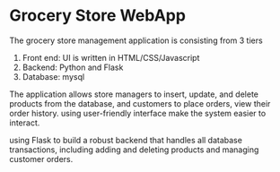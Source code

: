 # Grocery Store WebApp
The grocery store management application is consisting from  3 tiers
1. Front end: UI is written in HTML/CSS/Javascript
2. Backend: Python and Flask
3. Database: mysql


The application allows store managers to insert, update, and delete products from the database, and customers to place orders, view their order history. using user-friendly interface make the system easier to interact.

using Flask to build a robust backend that handles all database transactions, including adding and deleting products and managing customer orders.


